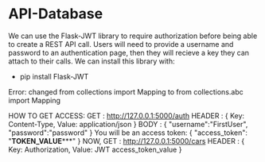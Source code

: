 # API-Database

We can use the Flask-JWT library to require authorization before being able to create a REST API call.
Users will need to provide a username and password to an authentication page, then they will recieve a key they can attach to their calls.
We can install this library with:
-   pip install Flask-JWT

Error: changed from collections import Mapping to from collections.abc import Mapping

HOW TO GET ACCESS:
GET     : http://127.0.0.1:5000/auth
HEADER  : { Key: Content-Type, Value: application/json }
BODY    : { "username":"FirstUser", "password":"password" }
You will be an access token:
{
    "access_token": "******TOKEN_VALUE*********"
}
NOW,
GET     : http://127.0.0.1:5000/cars
HEADER  : { Key: Authorization, Value: JWT access_token_value }